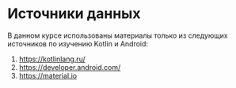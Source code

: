 <h1>Источники данных</h1>

<p>В данном курсе использованы материалы только из следующих источников по изучению Kotlin и Android:</p>

<ol>
	<li><a href="https://kotlinlang.ru/" rel="noopener noreferrer nofollow">https://kotlinlang.ru/</a></li>
	<li><a href="https://developer.android.com/" rel="noopener noreferrer nofollow">https://developer.android.com/</a></li>
	<li><a href="https://material.io/design/color/the-color-system.html#color-theme-creation" rel="noopener noreferrer nofollow">https://material.io</a></li>
</ol>
